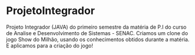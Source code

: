 # ProjetoIntegrador
Projeto Integrador (JAVA) do primeiro semestre da matéria de P.I do curso de Analise e Desenvolvimento de Sistemas - SENAC. 
Criamos um clone do jogo Show do Milhão, usando os conhecimentos obtidos durante a matéria. E aplicamos para a criação do jogo!
